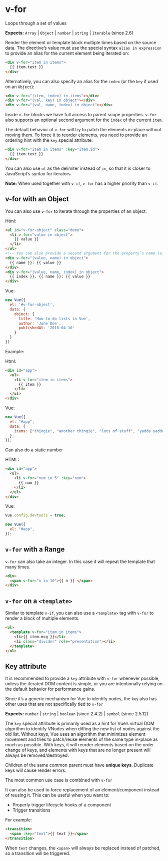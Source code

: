 # v-for

Loops through a set of values

**Expects:** `Array` | `Object` | `number` | `string` | `Iterable` (since 2.6)

Render the element or template block multiple times based on the source data. The directive’s value must use the special syntax `alias in expression` to provide an alias for the current element being iterated on:

```html
<div v-for="item in items">
  {{ item.text }}
</div>
```
Alternatively, you can also specify an alias for the `index` (or the `key` if used on an `Object`):
```html
<div v-for="(item, index) in items"></div>
<div v-for="(val, key) in object"></div>
<div v-for="(val, name, index) in object"></div>
```

Inside `v-for` blocks we have full access to parent scope properties. `v-for` also supports an optional second argument for the `index` of the current `item`.

The default behavior of `v-for` will try to patch the elements in-place without moving them. To force it to reorder elements, you need to provide an ordering hint with the `key` special attribute:

```html
<div v-for="item in items" :key="item.id">
  {{ item.text }}
</div>
```

You can also use `of` as the delimiter instead of `in`, so that it is closer to JavaScript’s syntax for iterators


**Note:** When used together with `v-if`, `v-for` has a higher priority than `v-if`. 

## v-for with an Object

You can also use `v-for` to iterate through the properties of an object.

Html:
```html
<ul id="v-for-object" class="demo">
  <li v-for="value in object">
    {{ value }}
  </li>
</ul>
<!-- You can also provide a second argument for the property’s name (a.k.a. key): -->
<div v-for="(value, name) in object">
  {{ name }}: {{ value }}
</div>
<div v-for="(value, name, index) in object">
  {{ index }}. {{ name }}: {{ value }}
</div>
```

Vue:
```js
new Vue({
  el: '#v-for-object',
  data: {
    object: {
      title: 'How to do lists in Vue',
      author: 'Jane Doe',
      publishedAt: '2016-04-10'
    }
  }
})
```

Example:

Html:

```html
<div id="app">
  <ul>
    <li v-for="item in items">
      {{ item }}
    </li>
  </ul>
</div>
```

Vue:

```js
new Vue({
  el: "#app",
  data: {
    items: ["thingie", "another thingie", "lots of stuff", "yadda yadda"],
  },
});
```

Can also do a static number

HTML:

```html
<div id="app">
  <ul>
    <li v-for="num in 5" :key="num">
      {{ num }}
    </li>
  </ul>
</div>
```

Vue:

```js
Vue.config.devtools = true;

new Vue({
  el: "#app",
});
```

## `v-for` with a Range
`v-for` can also take an integer. In this case it will repeat the template that many times.
```html
<div>
  <span v-for="n in 10">{{ n }} </span>
</div>
```
## `v-for` on a `<template>`

Similar to template `v-if`, you can also use a `<template>` tag with `v-for` to render a block of multiple elements.
```html
<ul>
  <template v-for="item in items">
    <li>{{ item.msg }}</li>
    <li class="divider" role="presentation"></li>
  </template>
</ul>
```

## Key attribute
It is recommended to provide a `key` attribute with `v-for` whenever possible, unless the iterated DOM content is simple, or you are intentionally relying on the default behavior for performance gains.

Since it’s a generic mechanism for Vue to identify nodes, the `key` also has other uses that are not specifically tied to `v-for`

**Expects:** `number` | `string` | `boolean` (since 2.4.2) | `symbol` (since 2.5.12)

The `key` special attribute is primarily used as a hint for Vue’s virtual DOM algorithm to identify VNodes when diffing the new list of nodes against the old list. Without keys, Vue uses an algorithm that minimizes element movement and tries to patch/reuse elements of the same type in-place as much as possible. With keys, it will reorder elements based on the order change of keys, and elements with keys that are no longer present will always be removed/destroyed.

Children of the same common parent must have **unique keys**. Duplicate keys will cause render errors.

The most common use case is combined with `v-for`

It can also be used to force replacement of an element/component instead of reusing it. This can be useful when you want to:

* Properly trigger lifecycle hooks of a component
* Trigger transitions

For example:

```html
<transition>
  <span :key="text">{{ text }}</span>
</transition>
```

When `text` changes, the `<span>` will always be replaced instead of patched, so a transition will be triggered.
